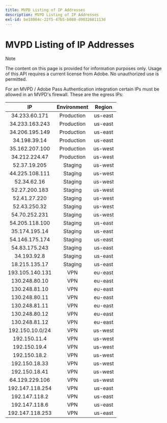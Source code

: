 ```yaml
---
title: MVPD Listing of IP Addresses
description: MVPD Listing of IP Addresses
exl-id: be18084c-22f5-47b5-b088-d9032681113d
---
```


# MVPD Listing of IP Addresses

> [!NOTE]
>
>The content on this page is provided for information purposes only. Usage of this API requires a current license from
> Adobe. No unauthorized use is permitted.

For an MVPD / Adobe Pass Authentication integration certain IPs must be allowed in an MVPD's firewall. These are the
egress IPs:

|       IP        | Environment | Region  |
|:---------------:|:-----------:|:-------:|
|  34.233.60.171  | Production  | us-east |
| 34.233.163.243  | Production  | us-east |
| 34.206.195.149  | Production  | us-east |
|  34.198.39.14   | Production  | us-east |
| 35.162.207.100  | Production  | us-west |
|  34.212.224.47  | Production  | us-west |
|  52.37.19.205   |   Staging   | us-west |
| 44.225.108.111  |   Staging   | us-west |
|   52.34.62.16   |   Staging   | us-west |
|  52.27.200.183  |   Staging   | us-west |
|  52.41.27.220   |   Staging   | us-west |
|  52.43.250.32   |   Staging   | us-west |
|  54.70.252.231  |   Staging   | us-west |
| 54.205.118.100  |   Staging   | us-east |
|  35.174.195.14  |   Staging   | us-east |
| 54.146.175.174  |   Staging   | us-east |
|  54.83.175.243  |   Staging   | us-east |
|   34.193.92.8   |   Staging   | us-east |
|  18.215.135.17  |   Staging   | us-east |
| 193.105.140.131 |     VPN     | eu-east |
|  130.248.80.10  |     VPN     | eu-east |
|  130.248.81.10  |     VPN     | eu-east |
|  130.248.80.11  |     VPN     | eu-east |
|  130.248.81.11  |     VPN     | eu-east |
|  130.248.80.12  |     VPN     | eu-east |
|  130.248.81.12  |     VPN     | eu-east |
| 192.150.10.0/24 |     VPN     | us-west |
|  192.150.11.4   |     VPN     | us-west |
|  192.150.19.4   |     VPN     | us-west |
|  192.150.18.2   |     VPN     | us-west |
|  192.150.18.33  |     VPN     | us-west |
|  192.150.18.41  |     VPN     | us-west |
| 64.129.229.106  |     VPN     | us-west |
| 192.147.118.254 |     VPN     | us-east |
|  192.147.118.2  |     VPN     | us-east |
|  192.147.118.6  |     VPN     | us-east |
| 192.147.118.253 |     VPN     | us-east |
